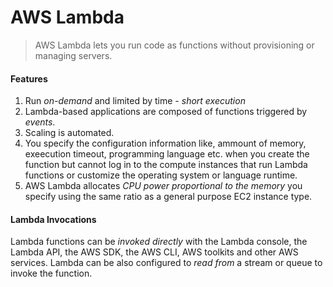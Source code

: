 # AWS Lambda

> AWS Lambda lets you run code as functions without provisioning or managing servers.

#### Features
1. Run *on-demand* and limited by time - *short execution*
2. Lambda-based applications are composed of functions triggered by *events*.
3. Scaling is automated.
4. You specify the configuration information like, ammount of memory, exeecution timeout, programming language etc. when you create the function but cannot log in to the compute instances that run Lambda functions or customize the operating system or language runtime.
5. AWS Lambda allocates *CPU power proportional to the memory* you specify using the same ratio as a general purpose EC2 instance type.

#### Lambda Invocations
Lambda functions can be *invoked directly* with the Lambda console, the Lambda API, the AWS SDK, the AWS CLI, AWS toolkits and other AWS services.
Lambda can be also configured to *read from* a stream or queue to invoke the function.

